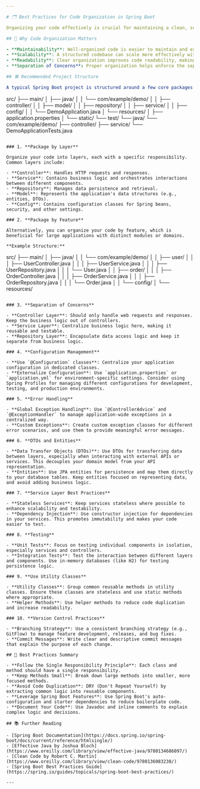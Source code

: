 ```yaml
---

# 🗂️ Best Practices for Code Organization in Spring Boot

Organizing your code effectively is crucial for maintaining a clean, scalable, and maintainable Spring Boot application. Proper code organization not only helps in understanding the codebase but also facilitates easier collaboration among team members.

## 🎯 Why Code Organization Matters

- **Maintainability**: Well-organized code is easier to maintain and extend as your application grows.
- **Scalability**: A structured codebase can scale more effectively with the addition of new features.
- **Readability**: Clear organization improves code readability, making it easier for new developers to understand the project.
- **Separation of Concerns**: Proper organization helps enforce the separation of concerns, ensuring that each component has a clear responsibility.

## 🛠️ Recommended Project Structure

A typical Spring Boot project is structured around a few core packages:

```
src/
 ├── main/
 │   ├── java/
 │   │   └── com/example/demo/
 │   │        ├── controller/
 │   │        ├── model/
 │   │        ├── repository/
 │   │        ├── service/
 │   │        ├── config/
 │   │        └── DemoApplication.java
 │   └── resources/
 │        ├── application.properties
 │        └── static/
 └── test/
      └── java/
           └── com/example/demo/
                ├── controller/
                ├── service/
                └── DemoApplicationTests.java
```

### 1. **Package by Layer**

Organize your code into layers, each with a specific responsibility. Common layers include:

- **Controller**: Handles HTTP requests and responses.
- **Service**: Contains business logic and orchestrates interactions between different components.
- **Repository**: Manages data persistence and retrieval.
- **Model**: Represents the application's data structures (e.g., entities, DTOs).
- **Config**: Contains configuration classes for Spring beans, security, and other settings.

### 2. **Package by Feature**

Alternatively, you can organize your code by feature, which is beneficial for large applications with distinct modules or domains.

**Example Structure:**

```
src/
 ├── main/
 │   ├── java/
 │   │   └── com/example/demo/
 │   │        ├── user/
 │   │        │    ├── UserController.java
 │   │        │    ├── UserService.java
 │   │        │    ├── UserRepository.java
 │   │        │    └── User.java
 │   │        ├── order/
 │   │        │    ├── OrderController.java
 │   │        │    ├── OrderService.java
 │   │        │    ├── OrderRepository.java
 │   │        │    └── Order.java
 │   │        └── config/
 │   └── resources/
```

### 3. **Separation of Concerns**

- **Controller Layer**: Should only handle web requests and responses. Keep the business logic out of controllers.
- **Service Layer**: Centralize business logic here, making it reusable and testable.
- **Repository Layer**: Encapsulate data access logic and keep it separate from business logic.

### 4. **Configuration Management**

- **Use `@Configuration` classes**: Centralize your application configuration in dedicated classes.
- **Externalize Configuration**: Use `application.properties` or `application.yml` for environment-specific settings. Consider using Spring Profiles for managing different configurations for development, testing, and production environments.

### 5. **Error Handling**

- **Global Exception Handling**: Use `@ControllerAdvice` and `@ExceptionHandler` to manage application-wide exceptions in a centralized way.
- **Custom Exceptions**: Create custom exception classes for different error scenarios, and use them to provide meaningful error messages.

### 6. **DTOs and Entities**

- **Data Transfer Objects (DTOs)**: Use DTOs for transferring data between layers, especially when interacting with external APIs or services. This decouples your domain model from your API representation.
- **Entities**: Use JPA entities for persistence and map them directly to your database tables. Keep entities focused on representing data, and avoid adding business logic.

### 7. **Service Layer Best Practices**

- **Stateless Services**: Keep services stateless where possible to enhance scalability and testability.
- **Dependency Injection**: Use constructor injection for dependencies in your services. This promotes immutability and makes your code easier to test.

### 8. **Testing**

- **Unit Tests**: Focus on testing individual components in isolation, especially services and controllers.
- **Integration Tests**: Test the interaction between different layers and components. Use in-memory databases (like H2) for testing persistence logic.

### 9. **Use Utility Classes**

- **Utility Classes**: Group common reusable methods in utility classes. Ensure these classes are stateless and use static methods where appropriate.
- **Helper Methods**: Use helper methods to reduce code duplication and increase readability.

### 10. **Version Control Practices**

- **Branching Strategy**: Use a consistent branching strategy (e.g., GitFlow) to manage feature development, releases, and bug fixes.
- **Commit Messages**: Write clear and descriptive commit messages that explain the purpose of each change.

## 🔑 Best Practices Summary

- **Follow the Single Responsibility Principle**: Each class and method should have a single responsibility.
- **Keep Methods Small**: Break down large methods into smaller, more focused methods.
- **Avoid Code Duplication**: DRY (Don't Repeat Yourself) by extracting common logic into reusable components.
- **Leverage Spring Boot Features**: Use Spring Boot's auto-configuration and starter dependencies to reduce boilerplate code.
- **Document Your Code**: Use Javadoc and inline comments to explain complex logic and decisions.

## 📚 Further Reading

- [Spring Boot Documentation](https://docs.spring.io/spring-boot/docs/current/reference/htmlsingle/)
- [Effective Java by Joshua Bloch](https://www.oreilly.com/library/view/effective-java/9780134686097/)
- [Clean Code by Robert C. Martin](https://www.oreilly.com/library/view/clean-code/9780136083238/)
- [Spring Boot Best Practices Guide](https://spring.io/guides/topicals/spring-boot-best-practices/)

---
```

